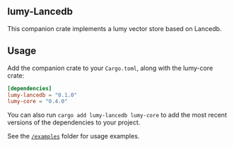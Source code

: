 <!-- <div style="display: flex; align-items: center; justify-content: center;">
    <picture>
        <source media="(prefers-color-scheme: dark)" srcset="../img/lumy_logo_dark.svg">
        <source media="(prefers-color-scheme: light)" srcset="../img/lumy_logo.svg">
        <img src="../img/lumy_logo.svg" width="200" alt="lumy logo">
    </picture>
    <span style="font-size: 48px; margin: 0 20px; font-weight: regular; font-family: Open Sans, sans-serif;"> + </span>
    <picture>
        <source media="(prefers-color-scheme: dark)" srcset="https://companieslogo.com/img/olumy/MDB_BIG.D-96d632a9.png?t=1720244492">
        <source media="(prefers-color-scheme: light)" srcset="https://cdn.iconscout.com/icon/free/png-256/free-mongodb-logo-icon-download-in-svg-png-gif-file-formats--wordmark-programming-langugae-freebies-pack-logos-icons-1175140.png?f=webp&w=256">
        <img src="https://cdn.iconscout.com/icon/free/png-256/free-mongodb-logo-icon-download-in-svg-png-gif-file-formats--wordmark-programming-langugae-freebies-pack-logos-icons-1175140.png?f=webp&w=256" width="200" alt="MongoDB logo">
    </picture>
</div>

<br><br> -->

## lumy-Lancedb
This companion crate implements a lumy vector store based on Lancedb.

## Usage

Add the companion crate to your `Cargo.toml`, along with the lumy-core crate:

```toml
[dependencies]
lumy-lancedb = "0.1.0"
lumy-core = "0.4.0"
```

You can also run `cargo add lumy-lancedb lumy-core` to add the most recent versions of the dependencies to your project.

See the [`/examples`](./examples) folder for usage examples.
